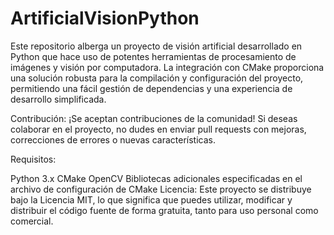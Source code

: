 # ArtificialVisionPython

Este repositorio alberga un proyecto de visión artificial desarrollado en Python que hace uso de potentes herramientas de procesamiento de imágenes y visión por computadora. La integración con CMake proporciona una solución robusta para la compilación y configuración del proyecto, permitiendo una fácil gestión de dependencias y una experiencia de desarrollo simplificada.

Contribución:
¡Se aceptan contribuciones de la comunidad! Si deseas colaborar en el proyecto, no dudes en enviar pull requests con mejoras, correcciones de errores o nuevas características.

Requisitos:

Python 3.x
CMake
OpenCV
Bibliotecas adicionales especificadas en el archivo de configuración de CMake
Licencia:
Este proyecto se distribuye bajo la Licencia MIT, lo que significa que puedes utilizar, modificar y distribuir el código fuente de forma gratuita, tanto para uso personal como comercial.
